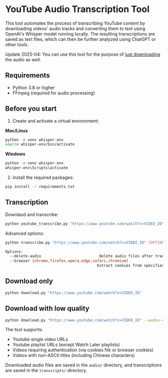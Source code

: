 # YouTube Audio Transcription Tool

This tool automates the process of transcribing YouTube content by downloading videos' audio tracks and converting them to text using OpenAI's Whisper model running locally. The resulting transcriptions are saved as text files, which can then be further analyzed using ChatGPT or other tools.

Update 2025-04: You can use this tool for the purpose of [just downloading](#download-only) the audio as well.

## Requirements

- Python 3.8 or higher
- FFmpeg (required for audio processing)

## Before you start

1. Create and activate a virtual environment:

**Mac/Linux**
```bash
python -m venv whisper-env
source whisper-env/bin/activate
```

**Windows**
```bash
python -m venv whisper-env
whisper-env\Scripts\activate
```

2. Install the required packages:
```bash
pip install -r requirements.txt
```

## Transcription

Downlaod and transcribe:
```bash
python youtube_transcribe.py "https://www.youtube.com/watch?v=VIDEO_ID"
```

Advanced options:
```bash
python transcribe.py "https://www.youtube.com/watch?v=VIDEO_ID" [OPTIONS]

Options:
  --delete-audio                          Delete audio files after transcription
  --browser {chrome,firefox,opera,edge,safari,chromium}
                                         Extract cookies from specified browser
```


## Download only
```bash
python download.py "https://www.youtube.com/watch?v=VIDEO_ID"
```


## Download with low quality
```bash
python download.py "https://www.youtube.com/watch?v=VIDEO_ID" --audio-quality 32 --sampling-rate 16000
```

The tool supports:
- Youtube single video URLs
- Youtube playlist URLs (except Watch Later playlists)
- Videos requiring authentication (via cookies file or browser cookies)
- Videos with non-ASCII titles (including Chinese characters)

Downloaded audio files are saved in the `audio/` directory, and transcriptions are saved in the `transcripts/` directory.
